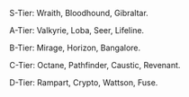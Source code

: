 S-Tier: Wraith, Bloodhound, Gibraltar.

A-Tier: Valkyrie, Loba, Seer, Lifeline.

B-Tier: Mirage, Horizon, Bangalore.

C-Tier: Octane, Pathfinder, Caustic, Revenant.

D-Tier: Rampart, Crypto, Wattson, Fuse.